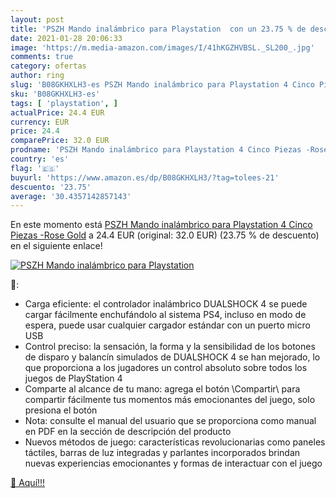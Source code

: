 ```yaml
---
layout: post
title: 'PSZH Mando inalámbrico para Playstation  con un 23.75 % de descuento'
date: 2021-01-28 20:06:33
image: 'https://m.media-amazon.com/images/I/41hKGZHVBSL._SL200_.jpg'
comments: true
category: ofertas
author: ring
slug: 'B08GKHXLH3-es PSZH Mando inalámbrico para Playstation 4 Cinco Piezas...'
sku: 'B08GKHXLH3-es'
tags: [ 'playstation', ]
actualPrice: 24.4 EUR
currency: EUR
price: 24.4
comparePrice: 32.0 EUR
prodname: 'PSZH Mando inalámbrico para Playstation 4 Cinco Piezas -Rose Gold'
country: 'es'
flag: '🇪🇸'
buyurl: 'https://www.amazon.es/dp/B08GKHXLH3/?tag=tolees-21'
descuento: '23.75'
average: '30.4357142857143'
---
```


En este momento está [PSZH Mando inalámbrico para Playstation 4 Cinco Piezas -Rose Gold](https://www.amazon.es/dp/B08GKHXLH3/?tag=tolees-21) a 24.4 EUR (original: 32.0 EUR) (23.75 %  de descuento) en el siguiente enlace!

[![PSZH Mando inalámbrico para Playstation ](https://m.media-amazon.com/images/I/41hKGZHVBSL._SL200_.jpg)](https://www.amazon.es/dp/B08GKHXLH3/?tag=tolees-21)

🔎:

- Carga eficiente: el controlador inalámbrico DUALSHOCK 4 se puede cargar fácilmente enchufándolo al sistema PS4, incluso en modo de espera, puede usar cualquier cargador estándar con un puerto micro USB
- Control preciso: la sensación, la forma y la sensibilidad de los botones de disparo y balancín simulados de DUALSHOCK 4 se han mejorado, lo que proporciona a los jugadores un control absoluto sobre todos los juegos de PlayStation 4
- Comparte al alcance de tu mano: agrega el botón \Compartir\ para compartir fácilmente tus momentos más emocionantes del juego, solo presiona el botón
- Nota: consulte el manual del usuario que se proporciona como manual en PDF en la sección de descripción del producto
- Nuevos métodos de juego: características revolucionarias como paneles táctiles, barras de luz integradas y parlantes incorporados brindan nuevas experiencias emocionantes y formas de interactuar con el juego

[🛒 Aquí!!!](https://www.amazon.es/dp/B08GKHXLH3/?tag=tolees-21)
